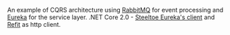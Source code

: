 An example of CQRS architecture using [RabbitMQ](https://github.com/rabbitmq/rabbitmq-dotnet-client) for event processing and [Eureka](https://github.com/Netflix/eureka) for the service layer. .NET Core 2.0 - [Steeltoe Eureka's client](https://github.com/SteeltoeOSS/Discovery) and [Refit](https://github.com/reactiveui/refit) as http client.